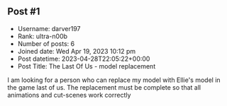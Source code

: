 ## Post #1
- Username: darver197
- Rank: ultra-n00b
- Number of posts: 6
- Joined date: Wed Apr 19, 2023 10:12 pm
- Post datetime: 2023-04-28T22:05:22+00:00
- Post Title: The Last Of Us - model replacement

I am looking for a person who can replace my model with Ellie's model in the game last of us.
The replacement must be complete so that all animations and cut-scenes work correctly
